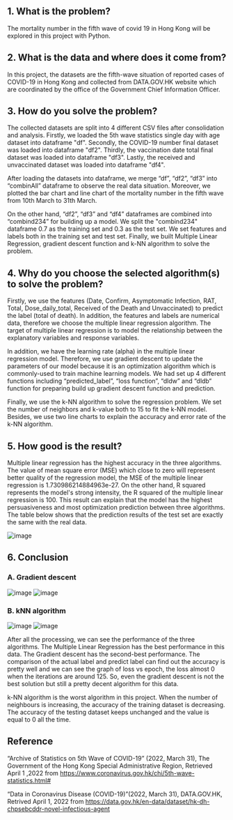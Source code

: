## 1. What is the problem?
The mortality number in the fifth wave of covid 19 in Hong Kong will be explored in this project with Python.

## 2. What is the data and where does it come from?
In this project, the datasets are the fifth-wave situation of reported cases of COVID-19 in Hong Kong and collected from DATA.GOV.HK website which are coordinated by the office of the Government Chief Information Officer.

## 3. How do you solve the problem?
The collected datasets are split into 4 different CSV files after consolidation and analysis. 
Firstly, we loaded the 5th wave statistics single day with age dataset into dataframe "df". Secondly, the COVID-19 number final dataset was loaded into dataframe "df2". Thirdly, the vaccination date total final dataset was loaded into dataframe "df3". Lastly, the received and unvaccinated dataset was loaded  into dataframe "df4". 

After loading the datasets into dataframe, we merge “df”, “df2”, “df3” into “combinAll” dataframe to observe the real data situation. Moreover, we plotted the bar chart and line chart of the mortality number in the fifth wave from 10th March to 31th March.

On the other hand, “df2”, “df3” and “df4” dataframes are combined into “combind234” for building up a model. We split the "combind234" dataframe 0.7 as the training set and 0.3 as the test set. We set features and labels both in the training set and test set. Finally, we built Multiple Linear Regression, gradient descent function and k-NN algorithm to solve the problem.

## 4. Why do you choose the selected algorithm(s) to solve the problem?

Firstly, we use the features (Date, Confirm, Asymptomatic Infection, RAT, Total, Dose_daily_total, Received of the Death and Unvaccinated) to predict the label (total of death). In addition, the features and labels are numerical data, therefore we choose the multiple linear regression algorithm. The target of multiple linear regression is to model the relationship between the explanatory variables and response variables. 

In addition, we have the learning rate (alpha) in the multiple linear regression model. Therefore, we use gradient descent to update the parameters of our model because it is an optimization algorithm which is commonly-used to train machine learning models. We had set up 4 different functions including “predicted_label”, “loss function”, “dldw” and “dldb“ function for preparing build up gradient descent function and prediction. 

Finally, we use the k-NN algorithm to solve the regression problem. We set the number of neighbors and k-value both to 15 to fit the k-NN model. Besides, we use two line charts to explain the accuracy and error rate of the k-NN algorithm. 

## 5. How good is the result?
Multiple linear regression has the highest accuracy in the three algorithms. 
The value of mean square error (MSE) which close to zero will represent better quality of the regression model, the MSE of the multiple linear regression is 1.730986214884963e-27. On the other hand, R squared represents the model's strong intensity, the R squared of the multiple linear regression is 100. This result can explain that the model has the highest persuasiveness and most optimization prediction between three algorithms. The table below shows that the prediction results of the test set are exactly the same with the real data.

![image](https://github.com/Leong15/MachineLearning_Project/assets/53085228/fb0a13b2-980e-4624-a2b4-f909ffac1608)




## 6. Conclusion
### A. Gradient descent 
![image](https://github.com/Leong15/MachineLearning_Project/assets/53085228/5bb58f2e-42ac-4f8f-83e7-7ebd4521985e)
![image](https://github.com/Leong15/MachineLearning_Project/assets/53085228/1af78b3a-5d9e-4832-b005-3e37e21d6abf)


### B. kNN algorithm

![image](https://github.com/Leong15/MachineLearning_Project/assets/53085228/e1873d42-3c05-4f11-97ab-613451fd8b5b)
![image](https://github.com/Leong15/MachineLearning_Project/assets/53085228/c1e7ae7c-b3d2-4814-8f5e-09a428d33237)


After all the processing, we can see the performance of the three algorithms. The Multiple Linear Regression has the best performance in this data. The Gradient descent has the second-best performance. The comparison of the actual label and predict label can find out the accuracy is pretty well and we can see the graph of loss vs epoch, the loss almost 0 when the iterations are around 125. So, even the gradient descent is not the best solution but still a pretty decent algorithm for this data.

k-NN algorithm is the worst algorithm in this project. When the number of neighbours is increasing, the accuracy of the training dataset is decreasing. The accuracy of the testing dataset keeps unchanged and the value is equal to 0 all the time.

## Reference

“Archive of Statistics on 5th Wave of COVID-19” (2022, March 31), The Government of the Hong Kong Special Administrative Region, Retrieved April 1 ,2022 from https://www.coronavirus.gov.hk/chi/5th-wave-statistics.html#

“Data in Coronavirus Disease (COVID-19)”(2022, March 31), DATA.GOV.HK, Retrived April 1, 2022 from https://data.gov.hk/en-data/dataset/hk-dh-chpsebcddr-novel-infectious-agent

